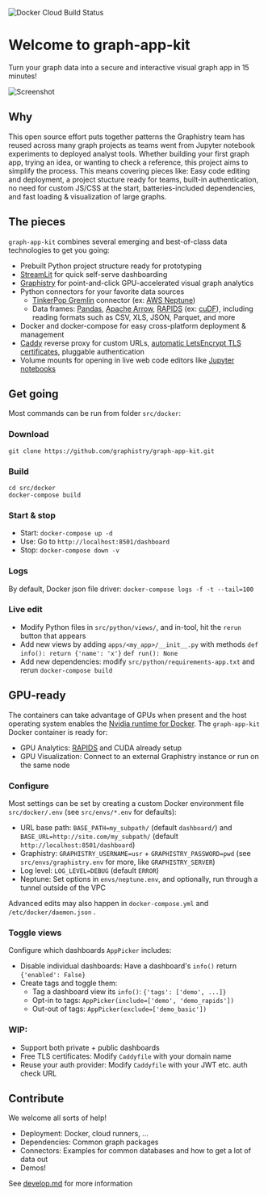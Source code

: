 ![Docker Cloud Build Status](https://img.shields.io/docker/cloud/build/graphistry/graph-app-kit-st)

# Welcome to graph-app-kit

Turn your graph data into a secure and interactive visual graph app in 15 minutes! 


![Screenshot](https://user-images.githubusercontent.com/4249447/92298596-8e518600-eeff-11ea-8276-069281a4af93.png)

## Why

This open source effort puts together patterns the Graphistry team has reused across many graph projects as teams went from Jupyter notebook experiments to deployed analyst tools. Whether building your first graph app, trying an idea,  or wanting to check a reference, this project aims to simplify the process. This means covering pieces like: Easy code editing and deployment, a project stucture ready for teams, built-in authentication, no need for custom JS/CSS at the start, batteries-included dependencies, and fast loading & visualization of large graphs.

## The pieces

`graph-app-kit` combines several emerging and best-of-class data technologies to get you going:

* Prebuilt Python project structure ready for prototyping
* [StreamLit](https://www.streamlit.io/) for quick self-serve dashboarding
* [Graphistry](https://www.graphistry.com/get-started) for point-and-click GPU-accelerated visual graph analytics
* Python connectors for your favorite data sources
   * [TinkerPop Gremlin](https://tinkerpop.apache.org/) connector (ex: [AWS Neptune](https://aws.amazon.com/neptune/))
   * Data frames: [Pandas](https://pandas.pydata.org/), [Apache Arrow](https://arrow.apache.org/), [RAPIDS](https://rapids.ai/) (ex: [cuDF](https://github.com/rapidsai/cudf)), including reading formats such as CSV, XLS, JSON, Parquet, and more
* Docker and docker-compose for easy cross-platform deployment & management
* [Caddy](https://caddyserver.com/) reverse proxy for custom URLs, [automatic LetsEncrypt TLS certificates](http://letsencrypt.org/), pluggable authentication
* Volume mounts for opening in live web code editors like [Jupyter notebooks](https://jupyter.org/)


## Get going

Most commands can be run from folder `src/docker`:

### Download

```
git clone https://github.com/graphistry/graph-app-kit.git
```

### Build

```
cd src/docker
docker-compose build
```

### Start & stop

* Start: `docker-compose up -d`
* Use: Go to `http://localhost:8501/dashboard`
* Stop: `docker-compose down -v`

### Logs

By default, Docker json file driver: `docker-compose logs -f -t --tail=100`

### Live edit

* Modify Python files in `src/python/views/`, and in-tool, hit the `rerun` button that appears
* Add new views by adding `apps/<my_app>/__init__.py` with methods `def info(): return {'name': 'x'}` `def run(): None`
* Add new dependencies: modify `src/python/requirements-app.txt` and rerun `docker-compose build`

## GPU-ready

The containers can take advantage of GPUs when present and the host operating system enables the [Nvidia runtime for Docker](https://github.com/NVIDIA/nvidia-docker). The `graph-app-kit` Docker container is ready for:

* GPU Analytics:  [RAPIDS](https://www.rapids.ai) and CUDA already setup
* GPU Visualization: Connect to an external Graphistry instance or run on the same node

### Configure

Most settings can be set by creating a custom Docker environment file `src/docker/.env` (see `src/envs/*.env` for defaults):

* URL base path: `BASE_PATH=my_subpath/` (default `dashboard/`) and `BASE_URL=http://site.com/my_subpath/` (default `http://localhost:8501/dashboard`)
* Graphistry: `GRAPHISTRY_USERNAME=usr` + `GRAPHISTRY_PASSWORD=pwd` (see `src/envs/graphistry.env` for more, like `GRAPHISTRY_SERVER`)
* Log level: `LOG_LEVEL=DEBUG` (default `ERROR`)
* Neptune: Set options in `envs/neptune.env`, and optionally, run through a tunnel outside of the VPC

Advanced edits may also happen in `docker-compose.yml` and `/etc/docker/daemon.json` . 

### Toggle views

Configure which dashboards `AppPicker` includes:

* Disable individual dashboards: Have a dashboard's `info()` return `{'enabled': False}`
* Create tags and toggle them: 
  * Tag a dashboard view its `info()`: `{'tags': ['demo', ...]}`
  * Opt-in to tags: `AppPicker(include=['demo', 'demo_rapids'])`
  * Out-out of tags: `AppPicker(exclude=['demo_basic'])`


### WIP:
* Support both private + public dashboards
* Free TLS certificates: Modify `Caddyfile` with your domain name
* Reuse your auth provider: Modify `Caddyfile` with your JWT etc. auth check URL

## Contribute

We welcome all sorts of help!

* Deployment: Docker, cloud runners, ...
* Dependencies: Common graph packages
* Connectors: Examples for common databases and how to get a lot of data out
* Demos!

See [develop.md](develop.md) for more information

